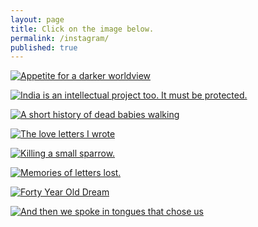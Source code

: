 ```yaml
---
layout: page
title: Click on the image below.
permalink: /instagram/
published: true
---
```

<a href="Thought you http://blog.hashin.me/2020/06/10/appetite-for-a-darker-worldview/" target="_blank">![Appetite for a darker worldview](https://cms.qz.com/wp-content/uploads/2020/05/dhruvi-2.jpg)</a>

<a href="http://blog.hashin.me/2020/05/07/india-intellectual-project/" target="_blank">![India is an intellectual project too. It must be protected.](https://cdn.pixabay.com/photo/2015/02/27/22/28/india-652857_1280.png)</a>

<a href="http://blog.hashin.me/2020/03/28/a-short-history-of-dead-babies-walking/" target="_blank">![A short history of dead babies walking](https://live.staticflickr.com/2838/33362733400_2e6bda523a_b.jpg)</a>

<a href="http://blog.hashin.me/2019/12/14/love-letters-i-wrote/" target="_blank">![The love letters I wrote](https://i.imgur.com/ddcaUFw.jpg)</a>


<a href="http://blog.hashin.me/2019/05/14/killing-a-small-sparrow/" target="_blank">![Killing a small sparrow.](https://upload.wikimedia.org/wikipedia/commons/d/d1/Media%2C_Babylon_and_Persia_-_including_a_study_of_the_Zend-Avesta_or_religion_of_Zoroaster%2C_from_the_fall_of_Nineveh_to_the_Persian_war_%281889%29_%2814801017893%29.jpg)</a>

<a href="http://blog.hashin.me/2019/05/04/memories-of-letters-lost/"                          target="_blank">![Memories of letters lost.](https://i.imgur.com/OJzw9Glg.jpg)</a>

<a href="http://blog.hashin.me/2019/04/08/forty-year-old-dream/" target="_blank">![Forty Year Old Dream](https://i.imgur.com/2YuQPLI.jpg)</a>


<a href="http://blog.hashin.me/2019/03/21/and-then-we-spoke-in-the-tongues-that-chose-us/" target="_blank">![And then we spoke in tongues that chose us](https://images.indianexpress.com/2017/08/divya-goyal-image-759.jpg)</a>
